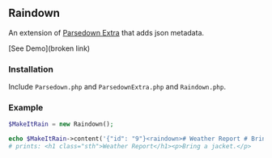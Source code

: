 ## Raindown ##
An extension of [Parsedown Extra](https://github.com/erusev/parsedown-extra) that adds json metadata.

[See Demo](broken link)

### Installation

Include `Parsedown.php` and `ParsedownExtra.php` and `Raindown.php`.

### Example

``` php
$MakeItRain = new Raindown();

echo $MakeItRain->content('{"id": "9"}<raindown># Weather Report # Bring a jacket.');
# prints: <h1 class="sth">Weather Report</h1><p>Bring a jacket.</p>
```
